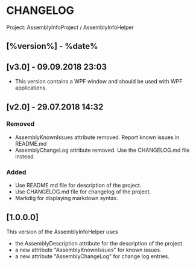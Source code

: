 # CHANGELOG 

Project:  AssemblyInfoProject / AssemblyInfoHelper

## [%version%] - %date%


## [v3.0] - 09.09.2018 23:03

- This version contains a WPF window and should be used with WPF applications.

## [v2.0] - 29.07.2018 14:32
### Removed
- AssemblyKnownIssues attribute removed. Report known issues in README.md
- AssemblyChangeLog attribute removed. Use the CHANGELOG.md file instead.

### Added
- Use README.md file for description of the project.
- Use CHANGELOG.md file for changelog of the project.
- Markdig for displaying markdown syntax.

## [1.0.0.0]
This version of the AssemblyInfoHelper uses
- the AssemblyDescription attribute for the description of the project.
- a new attribute "AssemblyKnownIssues" for known issues.
- a new attribute "AssemblyChangeLog" for change log entries.

